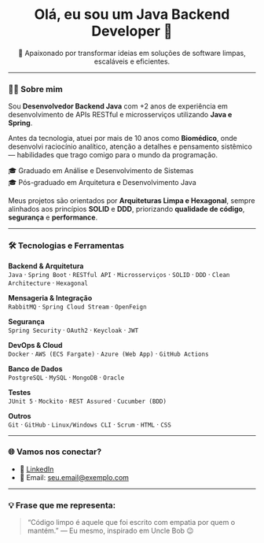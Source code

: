 <h1 align="center">Olá, eu sou um Java Backend Developer 👋</h1>

<p align="center">
🚀 Apaixonado por transformar ideias em soluções de software limpas, escaláveis e eficientes.
</p>

---

### 👨‍💻 Sobre mim

Sou **Desenvolvedor Backend Java** com +2 anos de experiência em desenvolvimento de APIs RESTful e microsserviços utilizando **Java e Spring**.

Antes da tecnologia, atuei por mais de 10 anos como **Biomédico**, onde desenvolvi raciocínio analítico, atenção a detalhes e pensamento sistêmico — habilidades que trago comigo para o mundo da programação.

🎓 Graduado em Análise e Desenvolvimento de Sistemas  
🎓 Pós-graduado em Arquitetura e Desenvolvimento Java

Meus projetos são orientados por **Arquiteturas Limpa e Hexagonal**, sempre alinhados aos princípios **SOLID** e **DDD**, priorizando **qualidade de código**, **segurança** e **performance**.

---

### 🛠️ Tecnologias e Ferramentas

**Backend & Arquitetura**  
`Java` · `Spring Boot` · `RESTful API` · `Microsserviços` · `SOLID` · `DDD` · `Clean Architecture` · `Hexagonal`

**Mensageria & Integração**  
`RabbitMQ` · `Spring Cloud Stream` · `OpenFeign`

**Segurança**  
`Spring Security` · `OAuth2` · `Keycloak` · `JWT`

**DevOps & Cloud**  
`Docker` · `AWS (ECS Fargate)` · `Azure (Web App)` · `GitHub Actions`

**Banco de Dados**  
`PostgreSQL` · `MySQL` · `MongoDB` · `Oracle`

**Testes**  
`JUnit 5` · `Mockito` · `REST Assured` · `Cucumber (BDD)`

**Outros**  
`Git` · `GitHub` · `Linux/Windows CLI` · `Scrum` · `HTML` · `CSS`

---

### 🌐 Vamos nos conectar?

- 💼 [LinkedIn](https://www.linkedin.com/in/seu-usuario)  
- 💌 Email: seu.email@exemplo.com

---

### 💡 Frase que me representa:

> “Código limpo é aquele que foi escrito com empatia por quem o mantém.” — Eu mesmo, inspirado em Uncle Bob 😉

